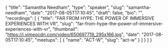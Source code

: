 {
  "title": "Samantha Needham",
  "type": "speaker",
  "slug": "samantha-needham",
  "date": "2017-08-05T17:10:45",
  "draft": false,
  "bio": "",
  "recordings": [
    {
      "title": "FAR FROM HYPE: THE POWER OF IMMERSIVE EXPERIENCES WITH VR",
      "slug": "far-from-hype-the-power-of-immersive-experiences-with-vr",
      "thumbnail": "https://i.vimeocdn.com/video/650697719_295x166.jpg",
      "date": "2017-08-05T17:10:45",
      "meetups": [
        {
          "name": "ACT-W",
          "slug": "act-w"
        }
      ]
    }
  ]
}